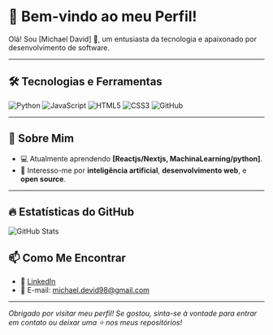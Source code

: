 # 🌟 Bem-vindo ao meu Perfil!

Olá! Sou [Michael David] 👋, um entusiasta da tecnologia e apaixonado por desenvolvimento de software.

---

## 🛠 Tecnologias e Ferramentas
![Python](https://img.shields.io/badge/Python-3776AB?style=for-the-badge&logo=python&logoColor=white)
![JavaScript](https://img.shields.io/badge/JavaScript-F7DF1E?style=for-the-badge&logo=javascript&logoColor=black)
![HTML5](https://img.shields.io/badge/HTML5-E34F26?style=for-the-badge&logo=html5&logoColor=white)
![CSS3](https://img.shields.io/badge/CSS3-1572B6?style=for-the-badge&logo=css3&logoColor=white)
![GitHub](https://img.shields.io/badge/GitHub-181717?style=for-the-badge&logo=github&logoColor=white)

---

## 📌 Sobre Mim
- 💻 Atualmente aprendendo **[Reactjs/Nextjs, MachinaLearning/python]**.
- 🌱 Interesso-me por **inteligência artificial**, **desenvolvimento web**, e **open source**.

---

## 🔥 Estatísticas do GitHub
![GitHub Stats](https://github-readme-stats.vercel.app/api?username=SEU-USUARIO)


## 📫 Como Me Encontrar
- 💼 [LinkedIn]([https://linkedin.com/in/seu-perfil](https://www.linkedin.com/in/michael-david-276aa5330/))
- 📧 E-mail: michael.devid98@gmail.com
---

*Obrigado por visitar meu perfil! Se gostou, sinta-se à vontade para entrar em contato ou deixar uma ⭐ nos meus repositórios!*
